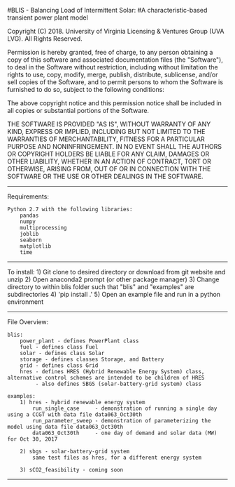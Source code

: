 
#BLIS - Balancing Load of Intermittent Solar:
#A characteristic-based transient power plant model

Copyright (C) 2018. University of Virginia Licensing & Ventures Group (UVA LVG). All Rights Reserved.

Permission is hereby granted, free of charge, to any person obtaining a copy of this software and associated documentation files (the "Software"), to deal in the Software without restriction, including without limitation the rights to use, copy, modify, merge, publish, distribute, sublicense, and/or sell copies of the Software, and to permit persons to whom the Software is furnished to do so, subject to the following conditions:

The above copyright notice and this permission notice shall be included in all copies or substantial portions of the Software.

THE SOFTWARE IS PROVIDED "AS IS", WITHOUT WARRANTY OF ANY KIND, EXPRESS OR IMPLIED, INCLUDING BUT NOT LIMITED TO THE WARRANTIES OF MERCHANTABILITY, FITNESS FOR A PARTICULAR PURPOSE AND NONINFRINGEMENT. IN NO EVENT SHALL THE AUTHORS OR COPYRIGHT HOLDERS BE LIABLE FOR ANY CLAIM, DAMAGES OR OTHER LIABILITY, WHETHER IN AN ACTION OF CONTRACT, TORT OR OTHERWISE, ARISING FROM, OUT OF OR IN CONNECTION WITH THE SOFTWARE OR THE USE OR OTHER DEALINGS IN THE SOFTWARE.

---

Requirements:

	Python 2.7 with the following libraries:
		pandas
		numpy
		multiprocessing
		joblib
		seaborn
		matplotlib
		time

---

To install:
    1) Git clone to desired directory or download from git website and unzip
    2) Open anaconda2 prompt (or other package manager)
    3) Change directory to within blis folder such that "blis" and "examples" are subdirectories
    4) 'pip install .'
    5) Open an example file and run in a python environment
    
---

File Overview:

	blis:
	    power_plant	- defines PowerPlant class
		fuel - defines class Fuel
		solar - defines class Solar
		storage - defines classes Storage, and Battery
		grid - defines class Grid
		hres - defines HRES (Hybrid Renewable Energy System) class, alternative control schemes are intended to be children of HRES
		     - also defines SBGS (solar-battery-grid system) class

	examples:
		1) hres - hybrid renewable energy system
		    run_single_case 	- demonstration of running a single day using a CCGT with data file data063_Oct30th
		    run_parameter_sweep - demonstration of parameterizing the model using data file data063_Oct30th
		    data063_Oct30th 	- one day of demand and solar data (MW) for Oct 30, 2017    
		
		2) sbgs - solar-battery-grid system
		    same test files as hres, for a different energy system
		    
		3) sCO2_feasibility - coming soon
		
---
